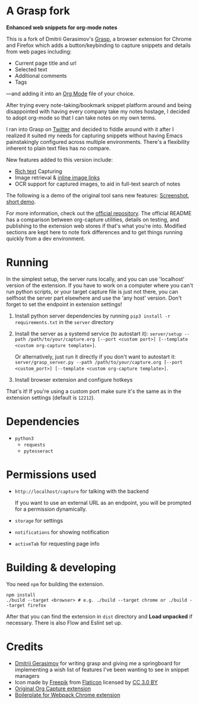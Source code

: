 # A Grasp fork
**Enhanced web snippets for org-mode notes**

This is a fork of Dmitrii Gerasimov's [Grasp](https://github.com/karlicoss/grasp), a browser extension for Chrome and Firefox which adds a button/keybinding to capture snippets and details from web pages including:
 * Current page title and url
 * Selected text
 * Additional comments
 * Tags

—and adding it into an [Org Mode](https://orgmode.org/) file of your choice.

After trying every note-taking/bookmark snippet platform around and being disappointed with having every company take my notes hostage, I decided to adopt org-mode so that I can take notes on my own terms.

I ran into Grasp on [Twitter](https://twitter.com/karlicoss/status/1226193108817367049) and decided to fiddle around with it after I realized it suited my needs for capturing snippets without having Emacs painstakingly configured across multiple environments. There's a flexibility inherent to plain text files has no compare.

New features added to this version include:
* [Rich text](https://orgmode.org/manual/Markup-for-Rich-Contents.html) Capturing
* Image retrieval & [inline image links](https://orgmode.org/manual/Images.html#Images)
* OCR support for captured images, to aid in full-text search of notes

The following is a demo of the original tool sans new features:
[Screenshot](https://user-images.githubusercontent.com/291333/51799721-a984eb80-221c-11e9-9612-8eb7f553dc01.png), [short demo](https://www.youtube.com/watch?v=Z8Bk-IazdGo).

For more information, check out the [official repository](https://github.com/karlicoss/grasp). The official README has a comparison between org-capture utilities, details on testing, and publishing to the extension web stores if that's what you're into. Modified sections are kept here to note fork differences and to get things running quickly from a dev environment.

# Running
In the simplest setup, the server runs locally, and you can use 'localhost' version of the extension. If you have to work on a computer where you can't run python scripts, or your target capture file is just not there, you can selfhost the server part elsewhere and use the 'any host' version. Don't forget to set the endpoint in extension settings!

1. Install python server dependencies by running `pip3 install -r requirements.txt` in the `server` directory
2. Install the server as a systemd service (to autostart it): `server/setup --path /path/to/your/capture.org [--port <custom port>] [--template <custom org-capture template>]`.

    Or alternatively, just run it directly if you don't want to autostart it: `server/grasp_server.py --path /path/to/your/capture.org [--port <custom_port>] [--template <custom org-capture template>]`.
3. Install browser extension and configure hotkeys

That's it! If you're using a custom port make sure it's the same as in the extension settings (default is `12212`).

# Dependencies
* `python3`
  * `requests`
  * `pytesseract`

# Permissions used
* `http://localhost/capture` for talking with the backend

   If you want to use an external URL as an endpoint, you will be prompted for a permission dynamically.

* `storage` for settings
* `notifications` for showing notification
* `activeTab` for requesting page info

# Building & developing
You need `npm` for building the extension.

    npm install
    ./build --target <browser> # e.g. ./build --target chrome or ./build --target firefox

After that you can find the extension in `dist` directory and **Load unpacked** if necessary. There is also Flow and Eslint set up.

# Credits
* [Dmitrii Gerasimov](https://github.com/karlicoss) for writing grasp and giving me a springboard for implementing a wish list of features I've been wanting to see in snippet managers
* Icon made by [Freepik](https://www.freepik.com/) from [Flaticon](https://www.flaticon.com/) licensed by [CC 3.0 BY](http://creativecommons.org/licenses/by/3.0/)
* [Original Org Capture extension](https://github.com/sprig/org-capture-extension)
* [Boilerplate for Webpack Chrome extension](https://github.com/samuelsimoes/chrome-extension-webpack-boilerplate)
